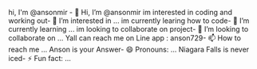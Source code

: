 hi, I'm @ansonmir - 👋 Hi, I’m @ansonmir
im interested in coding and working out- 👀 I’m interested in ...
im currently learing how to code- 🌱 I’m currently learning ...
im looking to collaborate on project- 💞️ I’m looking to collaborate on ...
Yall can reach me on Line app : anson729- 📫 How to reach me ...
Anson is your Answer- 😄 Pronouns: ...
Niagara Falls is never iced- ⚡ Fun fact: ...

<!---
ansonmir/ansonmir is a ✨ special ✨ repository because its `README.md` (this file) appears on your GitHub profile.
You can click the Preview link to take a look at your changes.
--->
